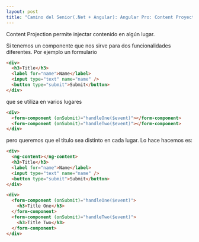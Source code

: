 ```yaml
---
layout: post
title: "Camino del Senior(.Net + Angular): Angular Pro: Content Proyection"
---
```


Content Projection permite injectar contenido en algún lugar.<!--more-->

Si tenemos un componente que nos sirve para dos funcionalidades diferentes. Por ejemplo un formulario

```html
<div>
  <h3>Title</h3>
  <label for="name">Name</label>
  <input type="text" name="name" />
  <button type="submit">Submit</button>
</div>
```

que se utiliza en varios lugares

```html
<div>
  <form-component (onSubmit)="handleOne($event)"></form-component>
  <form-component (onSubmit)="handleTwo($event)"></form-component>
</div>
```

pero queremos que el titulo sea distinto en cada lugar. Lo hace hacemos es:

```html
<div>
  <ng-content></ng-content>
  <h3>Title</h3>
  <label for="name">Name</label>
  <input type="text" name="name" />
  <button type="submit">Submit</button>
</div>
```

```html
<div>
  <form-component (onSubmit)="handleOne($event)">
    <h3>Title One</h3>
  </form-component>
  <form-component (onSubmit)="handleTwo($event)">
    <h3>Title Two</h3>
  </form-component>
</div>
```
